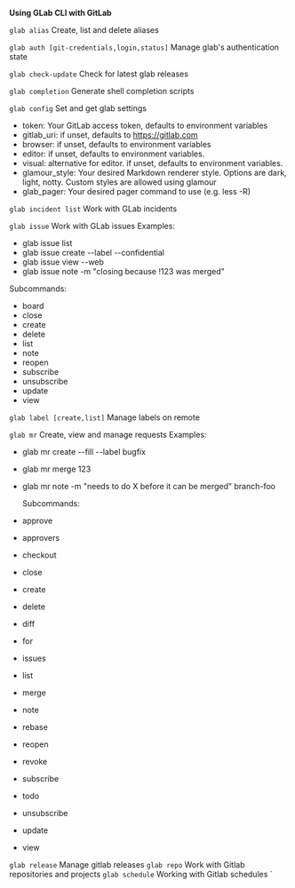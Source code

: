 **Using GLab CLI with GitLab**

`glab alias` Create, list and delete aliases

`glab auth [git-credentials,login,status]` Manage glab's authentication state

`glab check-update` Check for latest glab releases

`glab completion` Generate shell completion scripts

`glab config` Set and get glab settings
- token: Your GitLab access token, defaults to environment variables
- gitlab_uri: if unset, defaults to https://gitlab.com
- browser: if unset, defaults to environment variables
- editor: if unset, defaults to environment variables.
- visual: alternative for editor. if unset, defaults to environment variables.
- glamour_style: Your desired Markdown renderer style. Options are dark, light, notty. Custom styles are allowed using glamour
- glab_pager: Your desired pager command to use (e.g. less -R)

`glab incident list` Work with GLab incidents

`glab issue` Work with GLab issues
Examples: 
- glab issue list
- glab issue create --label --confidential
- glab issue view --web
- glab issue note -m "closing because !123 was merged" <issue number>

Subcommands:
- board
- close
- create
- delete
- list
- note
- reopen
- subscribe
- unsubscribe
- update
- view
  
`glab label [create,list]` Manage labels on remote
  
`glab mr` Create, view and manage requests
 Examples:
- glab mr create --fill --label bugfix
- glab mr merge 123
- glab mr note -m "needs to do X before it can be merged" branch-foo
  
  Subcommands:
- approve
- approvers
- checkout
- close
- create
- delete
- diff
- for
- issues
- list
- merge
- note
- rebase
- reopen
- revoke
- subscribe
- todo
- unsubscribe
- update
- view
  
`glab release` Manage gitlab releases
`glab repo` Work with Gitlab repositories and projects
`glab schedule` Working with Gitlab schedules
`

